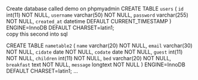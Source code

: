 Create database called demo on phpmyadmin
CREATE TABLE `users` (
  `id` int(11) NOT NULL,
  `username` varchar(50) NOT NULL,
  `password` varchar(255) NOT NULL,
  `created_at` datetime DEFAULT CURRENT_TIMESTAMP
) ENGINE=InnoDB DEFAULT CHARSET=latin1;
<br/>copy this second into sql

CREATE TABLE `nametable2` (
  `name` varchar(20) NOT NULL,
  `email` varchar(30) NOT NULL,
  `cidate` date NOT NULL,
  `codate` date NOT NULL,
  `guest` int(11) NOT NULL,
  `children` int(11) NOT NULL,
  `bed` varchar(20) NOT NULL,
  `breakfast` text NOT NULL,
  `message` longtext NOT NULL
) ENGINE=InnoDB DEFAULT CHARSET=latin1;
...

